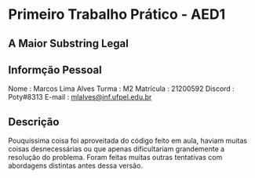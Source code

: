 # Primeiro Trabalho Prático - AED1

## A Maior Substring Legal

## Informção Pessoal

Nome        : Marcos Lima Alves
Turma       : M2
Matrícula   : 21200592
Discord     : Poty#8313
E-mail      : mlalves@inf.ufpel.edu.br

## Descrição

Pouquíssima coisa foi aproveitada do código feito em aula, haviam muitas coisas desnecessárias ou que apenas dificultariam grandemente a resolução do problema. Foram feitas muitas outras tentativas com abordagens distintas antes dessa versão.


 
